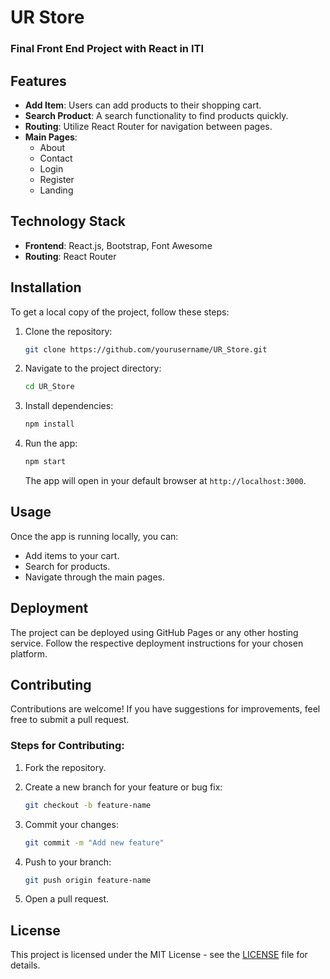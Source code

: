 # UR Store

### Final Front End Project with React in ITI

## Features
- **Add Item**: Users can add products to their shopping cart.
- **Search Product**: A search functionality to find products quickly.
- **Routing**: Utilize React Router for navigation between pages.
- **Main Pages**: 
  - About
  - Contact
  - Login
  - Register
  - Landing

## Technology Stack
- **Frontend**: React.js, Bootstrap, Font Awesome
- **Routing**: React Router

## Installation
To get a local copy of the project, follow these steps:

1. Clone the repository:
    ```bash
    git clone https://github.com/yourusername/UR_Store.git
    ```

2. Navigate to the project directory:
    ```bash
    cd UR_Store
    ```

3. Install dependencies:
    ```bash
    npm install
    ```

4. Run the app:
    ```bash
    npm start
    ```
   The app will open in your default browser at `http://localhost:3000`.

## Usage
Once the app is running locally, you can:
- Add items to your cart.
- Search for products.
- Navigate through the main pages.

## Deployment
The project can be deployed using GitHub Pages or any other hosting service. Follow the respective deployment instructions for your chosen platform.



## Contributing
Contributions are welcome! If you have suggestions for improvements, feel free to submit a pull request.

### Steps for Contributing:
1. Fork the repository.
2. Create a new branch for your feature or bug fix:
    ```bash
    git checkout -b feature-name
    ```

3. Commit your changes:
    ```bash
    git commit -m "Add new feature"
    ```

4. Push to your branch:
    ```bash
    git push origin feature-name
    ```

5. Open a pull request.

## License
This project is licensed under the MIT License - see the [LICENSE](LICENSE) file for details.
